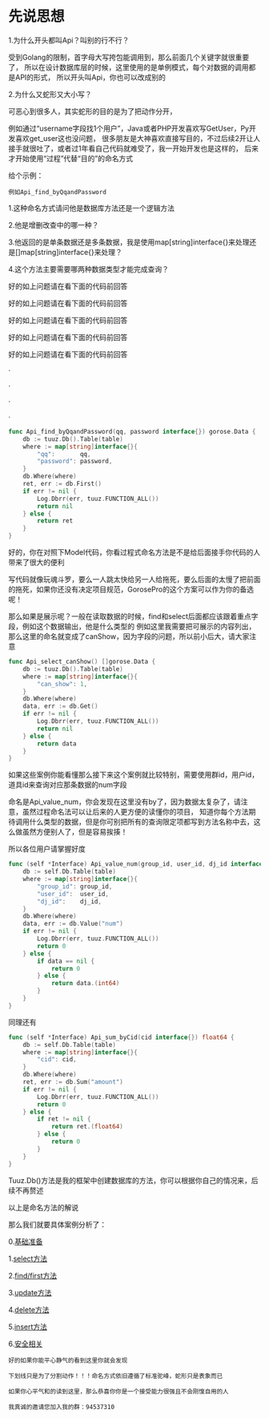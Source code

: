 # 先说思想

1.为什么开头都叫Api？叫别的行不行？

受到Golang的限制，首字母大写挎包能调用到，那么前面几个关键字就很重要了，
所以在设计数据库层的时候，这里使用的是单例模式，每个对数据的调用都是API的形式，
所以开头叫Api，你也可以改成别的

2.为什么又蛇形又大小写？

可恶心到很多人，其实蛇形的目的是为了把动作分开，

例如通过“username字段找1个用户”，Java或者PHP开发喜欢写GetUser，Py开发喜欢get_user这也没问题，
很多朋友是大神喜欢直接写目的，不过后续2开让人接手就很吐了，或者过1年看自己代码就难受了，我一开始开发也是这样的，
后来才开始使用“过程”代替“目的”的命名方式


给个示例：
~~~
例如Api_find_byQqandPassword
~~~
1.这种命名方式请问他是数据库方法还是一个逻辑方法

2.他是增删改查中的哪一种？

3.他返回的是单条数据还是多条数据，我是使用map[string]interface{}来处理还是[]map[string]interface{}来处理？

4.这个方法主要需要哪两种数据类型才能完成查询？

好的如上问题请在看下面的代码前回答

好的如上问题请在看下面的代码前回答

好的如上问题请在看下面的代码前回答

好的如上问题请在看下面的代码前回答

好的如上问题请在看下面的代码前回答



·

·

·

·


```go
func Api_find_byQqandPassword(qq, password interface{}) gorose.Data {
	db := tuuz.Db().Table(table)
	where := map[string]interface{}{
		"qq":       qq,
		"password": password,
	}
	db.Where(where)
	ret, err := db.First()
	if err != nil {
		Log.Dbrr(err, tuuz.FUNCTION_ALL())
		return nil
	} else {
		return ret
	}
}
```

好的，你在对照下Model代码，你看过程式命名方法是不是给后面接手你代码的人带来了很大的便利

写代码就像玩魂斗罗，要么一人跳太快给另一人给拖死，要么后面的太慢了把前面的拖死，如果你还没有决定项目规范，GorosePro的这个方案可以作为你的备选呢！


那么如果是展示呢？一般在读取数据的时候，find和select后面都应该跟着重点字段，例如这个数据输出，他是什么类型的
例如这里我需要把可展示的内容列出，那么这里的命名就变成了canShow，因为字段的问题，所以前小后大，请大家注意


```go
func Api_select_canShow() []gorose.Data {
	db := tuuz.Db().Table(table)
	where := map[string]interface{}{
		"can_show": 1,
	}
	db.Where(where)
	data, err := db.Get()
	if err != nil {
		Log.Dbrr(err, tuuz.FUNCTION_ALL())
		return nil
	} else {
		return data
	}
}
```


如果这些案例你能看懂那么接下来这个案例就比较特别，需要使用群id，用户id，道具id来查询对应那条数据的num字段

命名是Api_value_num，你会发现在这里没有by了，因为数据太复杂了，请注意，虽然过程命名法可以让后来的人更方便的读懂你的项目，
知道你每个方法期待调用什么类型的数据，但是你可别把所有的查询限定项都写到方法名称中去，这么做虽然方便别人了，但是容易挨揍！

所以各位用户请掌握好度


```go
func (self *Interface) Api_value_num(group_id, user_id, dj_id interface{}) int64 {
	db := self.Db.Table(table)
	where := map[string]interface{}{
		"group_id": group_id,
		"user_id":  user_id,
		"dj_id":    dj_id,
	}
	db.Where(where)
	data, err := db.Value("num")
	if err != nil {
		Log.Dbrr(err, tuuz.FUNCTION_ALL())
		return 0
	} else {
		if data == nil {
			return 0
		} else {
			return data.(int64)
		}
	}
}
```
同理还有

```go
func (self *Interface) Api_sum_byCid(cid interface{}) float64 {
	db := self.Db.Table(table)
	where := map[string]interface{}{
		"cid": cid,
	}
	db.Where(where)
	ret, err := db.Sum("amount")
	if err != nil {
		Log.Dbrr(err, tuuz.FUNCTION_ALL())
		return 0
	} else {
		if ret != nil {
			return ret.(float64)
		} else {
			return 0
		}
	}
}
```

Tuuz.Db()方法是我的框架中创建数据库的方法，你可以根据你自己的情况来，后续不再赘述


以上是命名方法的解说

那么我们就要具体案例分析了：

0.[基础准备](./base.md)

1.[select方法](./select.md)

2.[find/first方法](./find.md)

3.[update方法](./update.md)

4.[delete方法](./delete.md)

5.[insert方法](./insert.md)

6.[安全相关](./security.md)

~~~
好的如果你能平心静气的看到这里你就会发现

下划线只是为了分割动作！！！命名方式依旧遵循了标准驼峰，蛇形只是表象而已

如果你心平气和的读到这里，那么恭喜你你是一个接受能力很强且不会刚愎自用的人

我真诚的邀请您加入我的群：94537310
~~~
